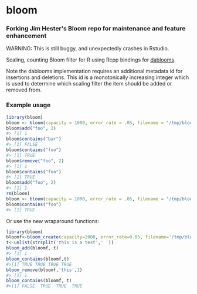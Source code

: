 <!-- README.md is generated from README.Rmd. Please edit that file -->
bloom
=====
### Forking Jim Hester's Bloom repo for maintenance and feature enhancement
WARNING: This is still buggy, and unexpectedly crashes in Rstudio. 

Scaling, counting Bloom filter for R using Rcpp bindings for [dablooms](https://github.com/bitly/dablooms/).

Note the dablooms implementation requires an additional metadata id for insertions and deletions. This id is a monotonically increasing integer which is used to determine which scaling filter the item should be added or removed from.

### Example usage

``` r
library(bloom)
bloom <- bloom(capacity = 1000, error_rate = .05, filename = "/tmp/bloom.bin")
bloom$add("foo", 2)
#> [1] 1
bloom$contains("bar")
#> [1] FALSE
bloom$contains("foo")
#> [1] TRUE
bloom$remove("foo", 2)
#> [1] 1
bloom$contains("foo")
#> [1] TRUE
bloom$add("foo", 2)
#> [1] 1
rm(bloom)
bloom <- bloom(capacity = 1000, error_rate = .05, filename = "/tmp/bloom.bin", exists = TRUE)
bloom$contains("foo")
#> [1] TRUE
```

Or use the new wraparound functions:
``` r
library(bloom)
bloomf<-bloom_create(capacity=2000, error_rate=0.05, filename='/tmp/bloom.bin')
t<-unlist(strsplit('this is a test',' '))
bloom_add(bloomf, t)
#> [1] 1
bloom_contains(bloomf,t)
#>[1] TRUE TRUE TRUE TRUE
bloom_remove(bloomf,'this',1)
#> [1] 1
bloom_contains(bloomf, t)
#>[1] FALSE  TRUE  TRUE  TRUE

```
